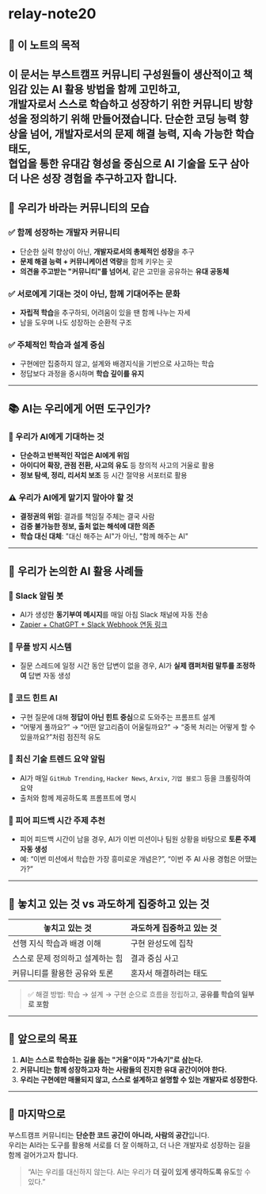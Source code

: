 # relay-note20

## 🧭 이 노트의 목적  

이 문서는 부스트캠프 커뮤니티 구성원들이 **생산적이고 책임감 있는 AI 활용 방법**을 함께 고민하고,  
개발자로서 **스스로 학습하고 성장하기 위한 커뮤니티 방향성**을 정의하기 위해 만들어졌습니다.
단순한 코딩 능력 향상을 넘어, **개발자로서의 문제 해결 능력**, **지속 가능한 학습 태도**,  
**협업을 통한 유대감 형성**을 중심으로 AI 기술을 도구 삼아 더 나은 성장 경험을 추구하고자 합니다.
---
## 🤝 우리가 바라는 커뮤니티의 모습
### ✅ 함께 성장하는 개발자 커뮤니티
- 단순한 실력 향상이 아닌, **개발자로서의 총체적인 성장**을 추구
- **문제 해결 능력 + 커뮤니케이션 역량**을 함께 키우는 곳
- **의견을 주고받는 "커뮤니티"를 넘어서**, 같은 고민을 공유하는 **유대 공동체**
### ✅ 서로에게 기대는 것이 아닌, 함께 기대어주는 문화
- **자립적 학습**을 추구하되, 어려움이 있을 땐 함께 나누는 자세
- 남을 도우며 나도 성장하는 순환적 구조
### ✅ 주체적인 학습과 설계 중심
- 구현에만 집중하지 않고, 설계와 배경지식을 기반으로 사고하는 학습
- 정답보다 과정을 중시하며 **학습 깊이를 유지**
---
## 📚 AI는 우리에게 어떤 도구인가?
### 🤖 우리가 AI에게 기대하는 것
- **단순하고 반복적인 작업은 AI에게 위임**
- **아이디어 확장, 관점 전환, 사고의 유도** 등 창의적 사고의 거울로 활용
- **정보 탐색, 정리, 리서치 보조** 등 시간 절약용 서포터로 활용
### ⚠️ 우리가 AI에게 맡기지 말아야 할 것
- **결정권의 위임**: 결과를 책임질 주체는 결국 사람
- **검증 불가능한 정보, 출처 없는 해석에 대한 의존**
- **학습 대신 대체**: "대신 해주는 AI"가 아닌, "함께 해주는 AI"
---
## 🧩 우리가 논의한 AI 활용 사례들
### 🔸 Slack 알림 봇
- AI가 생성한 **동기부여 메시지**를 매일 아침 Slack 채널에 자동 전송
- [Zapier + ChatGPT + Slack Webhook 연동 링크](https://zapier.com/apps/schedule/integrations/slack/1265386/send-slack-channel-messages-with-motivational-quotes-generated-with-textcortex-ai-every-day)
### 🔸 무플 방지 시스템
- 질문 스레드에 일정 시간 동안 답변이 없을 경우, AI가 **실제 캠퍼처럼 말투를 조정하여** 답변 자동 생성
### 🔸 코드 힌트 AI
- 구현 질문에 대해 **정답이 아닌 힌트 중심**으로 도와주는 프롬프트 설계
- “어떻게 풀까요?” → “어떤 알고리즘이 어울릴까요?” → “중복 처리는 어떻게 할 수 있을까요?”처럼 점진적 유도
### 🔸 최신 기술 트렌드 요약 알림
- AI가 매일 `GitHub Trending`, `Hacker News`, `Arxiv`, `기업 블로그` 등을 크롤링하여 요약
- 출처와 함께 제공하도록 프롬프트에 명시
### 🔸 피어 피드백 시간 주제 추천
- 피어 피드백 시간이 남을 경우, AI가 이번 미션이나 팀원 상황을 바탕으로 **토론 주제 자동 생성**
- 예: “이번 미션에서 학습한 가장 흥미로운 개념은?”, “이번 주 AI 사용 경험은 어땠는가?”
---
## 🧭 놓치고 있는 것 vs 과도하게 집중하고 있는 것
| 놓치고 있는 것 | 과도하게 집중하고 있는 것 |
|----------------|-----------------------------|
| 선행 지식 학습과 배경 이해 | 구현 완성도에 집착 |
| 스스로 문제 정의하고 설계하는 힘 | 결과 중심 사고 |
| 커뮤니티를 활용한 공유와 토론 | 혼자서 해결하려는 태도 |
> ✅ 해결 방법: 학습 → 설계 → 구현 순으로 흐름을 정립하고, **공유를 학습의 일부로 포함**
---
## 📝 앞으로의 목표
1. **AI는 스스로 학습하는 길을 돕는 "거울"이자 "가속기"로 삼는다.**
2. **커뮤니티는 함께 성장하고자 하는 사람들의 진지한 유대 공간이어야 한다.**
3. **우리는 구현에만 매몰되지 않고, 스스로 설계하고 설명할 수 있는 개발자로 성장한다.**
---
## 📌 마지막으로
부스트캠프 커뮤니티는 **단순한 코드 공간이 아니라, 사람의 공간**입니다.  
우리는 AI라는 도구를 활용해 서로를 더 잘 이해하고, 더 나은 개발자로 성장하는 길을 함께 걸어가고자 합니다.
> “AI는 우리를 대신하지 않는다. AI는 우리가 **더 깊이 있게 생각하도록 유도**할 수 있다.” 










